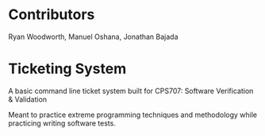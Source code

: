 # Contributors
Ryan Woodworth,
Manuel Oshana,
Jonathan Bajada

# Ticketing System

A basic command line ticket system built for CPS707: Software Verification & Validation

Meant to practice extreme programming techniques and methodology while practicing writing software tests.

